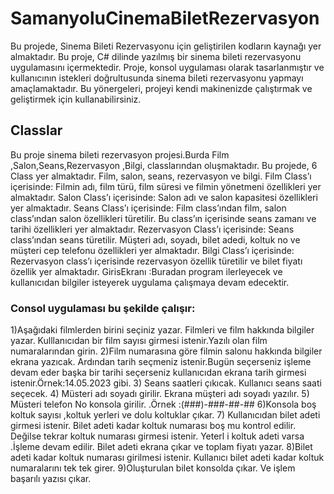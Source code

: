 # SamanyoluCinemaBiletRezervasyon
Bu projede, Sinema Bileti Rezervasyonu için geliştirilen kodların kaynağı yer almaktadır. Bu proje, C# dilinde yazılmış bir sinema bileti rezervasyonu uygulamasını içermektedir. Proje, konsol uygulaması olarak tasarlanmıştır ve kullanıcının istekleri doğrultusunda sinema bileti rezervasyonu yapmayı amaçlamaktadır.
Bu yönergeleri, projeyi kendi makinenizde çalıştırmak ve geliştirmek için kullanabilirsiniz.

## Classlar
Bu proje sinema bileti rezervasyon projesi.Burda Film ,Salon,Seans,Rezervasyon  ,Bilgi, classlarından oluşmaktadır.
Bu projede, 6 Class yer almaktadır. Film, salon, seans, rezervasyon ve bilgi.
Film Class’ı içerisinde: Filmin adı, film türü, film süresi ve filmin yönetmeni özellikleri yer almaktadır.
Salon Class’ı içerisinde: Salon adı ve salon kapasitesi özellikleri yer almaktadır.
Seans Class’ı içerisinde: Film class’ından film, salon class’ından salon özellikleri türetilir. Bu class’ın içerisinde seans zamanı ve tarihi özellikleri yer almaktadır.
Rezervasyon Class’ı içerisinde: Seans class’ından seans türetilir. Müşteri adı, soyadı, bilet adedi, koltuk no ve müşteri cep telefonu özellikleri yer almaktadır.
Bilgi Class’ı içerisinde: Rezervasyon class’ı içerisinde rezervasyon özellik türetilir ve bilet fiyatı özellik yer almaktadır.
GirisEkranı :Buradan program ilerleyecek ve kullanıcıdan bilgiler isteyerek uygulama çalışmaya devam edecektir.

### Consol uygulaması bu şekilde çalışır:
1)Aşağıdaki filmlerden birini seçiniz yazar. Filmleri ve film hakkında bilgiler yazar. Kulllanıcıdan bir film sayısı girmesi istenir.Yazılı olan film numaralarından girin.
2)Film numarasına göre filmin salonu hakkında bilgiler ekrana yazıcak. Ardından tarih seçmeniz istenir.Bugün seçerseniz işleme devam eder başka bir tarihi seçerseniz kullanıcıdan ekrana tarih girmesi istenir.Örnek:14.05.2023 gibi.
3) Seans saatleri çıkıcak. Kullanıcı seans saati seçecek. 
4) Müsteri adı soyadı girilir. Ekrana müşteri adı soyadı yazılır.
5) Müsteri telefon No konsola girilir. .Örnek :(###)-###-##-##
6)Konsola boş koltuk sayısı ,koltuk yerleri ve dolu koltuklar çıkar.
7) Kullanıcıdan bilet adeti girmesi istenir. Bilet adeti kadar koltuk numarası boş mu kontrol edilir. Değilse tekrar koltuk numarası girmesi istenir. Yeterl i koltuk adeti varsa .İşleme devam edilir. Bilet adeti ekrana çıkar ve toplam  fiyatı yazar.
8)Bilet adeti kadar koltuk numarası girilmesi istenir. Kullanıcı bilet adeti kadar koltuk numaralarını tek tek girer.
9)Oluşturulan bilet konsolda çıkar. Ve işlem başarılı yazısı çıkar.
